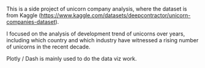 This is a side project of unicorn company analysis, where the dataset is from Kaggle (https://www.kaggle.com/datasets/deepcontractor/unicorn-companies-dataset). 

I focused on the analysis of development trend of unicorns over years, including which country and which industry have witnessed a rising number of unicorns in the recent decade.

Plotly / Dash is mainly used to do the data viz work.